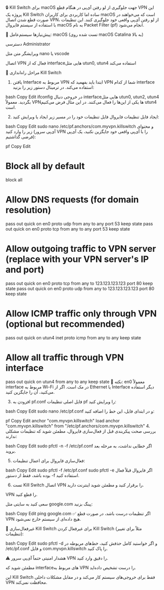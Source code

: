 🔒 Kill Switch برای macOS جهت جلوگیری از لو رفتن آی‌پی در هنگام قطع VPN
این پروژه یک Kill Switch ساده اما کاربردی برای کاربران macOS است که می‌خواهند در صورت قطع شدن اتصال VPN، از لو رفتن آی‌پی واقعی خود جلوگیری کنند. این تنظیمات با استفاده از سیستم فایروال macOS به نام Packet Filter (pf) انجام می‌شود.

📌 پیش‌نیازها
سیستم‌عامل: macOS (تست شده روی macOS Catalina به بالا)

دسترسی Administrator

ویرایشگر متن مثل nano یا vscode

اتصال VPN فعال که از interfaceهایی مثل utun0, utun4 استفاده می‌کند

🧰 مراحل راه‌اندازی Kill Switch
1. یافتن Interface مربوط به VPN
ابتدا باید بفهمید که VPN شما از کدام interface استفاده می‌کند. در ترمینال دستور زیر را بزنید:

bash
Copy
Edit
ifconfig
در خروجی دنبال interfaceهایی مثل utun0, utun2, utun4 بگردید. معمولاً VPNها یکی از این‌ها را فعال می‌کنند. در این مثال فرض می‌کنیم utun4 است.

2. ایجاد فایل تنظیمات فایروال
فایل تنظیمات خود را در مسیر زیر ایجاد یا ویرایش کنید:

bash
Copy
Edit
sudo nano /etc/pf.anchors/com.myvpn.killswitch
و محتوای زیر را وارد کنید (آی‌پی سرور VPN را با آی‌پی واقعی خود جایگزین نکنید، یک آی‌پی فرضی گذاشتیم):

pf
Copy
Edit
# Block all by default
block all

# Allow DNS requests (for domain resolution)
pass out quick on en0 proto udp from any to any port 53 keep state
pass out quick on en0 proto tcp from any to any port 53 keep state

# Allow outgoing traffic to VPN server (replace with your VPN server's IP and port)
pass out quick on en0 proto tcp from any to 123.123.123.123 port 80 keep state
pass out quick on en0 proto udp from any to 123.123.123.123 port 80 keep state

# Allow ICMP traffic only through VPN (optional but recommended)
pass out quick on utun4 inet proto icmp from any to any keep state

# Allow all traffic through VPN interface
pass out quick on utun4 from any to any keep state
🔁 نکته: en0 معمولاً interface مربوط به Wi-Fi در مک است. اگر از Ethernet یا Interface دیگر استفاده می‌کنید، آن را جایگزین کنید.

3. افزودن به pf.conf
فایل اصلی تنظیمات pf را ویرایش کنید:

bash
Copy
Edit
sudo nano /etc/pf.conf
و در ابتدای فایل، این خط را اضافه کنید:

pf
Copy
Edit
anchor "com.myvpn.killswitch"
load anchor "com.myvpn.killswitch" from "/etc/pf.anchors/com.myvpn.killswitch"
4. بررسی صحت پیکربندی
قبل از فعال‌سازی فایروال، مطمئن شوید که تنظیمات مشکلی ندارند:

bash
Copy
Edit
sudo pfctl -n -f /etc/pf.conf
اگر خطایی نداشت، به مرحله بعد بروید.

5. فعال‌سازی فایروال
برای اعمال تنظیمات:

bash
Copy
Edit
sudo pfctl -f /etc/pf.conf
sudo pfctl -e
اگر فایروال قبلاً فعال بوده باشد، فقط از دستور -f استفاده کنید.

6. تست Kill Switch
اتصال VPN را برقرار کنید و مطمئن شوید اینترنت دارید.

VPN را قطع کنید.

سعی کنید به سایتی مثل google.com پینگ بزنید:

bash
Copy
Edit
ping google.com
✅ اگر تنظیمات درست باشد، در صورت قطع VPN هیچ داده‌ای از سیستم خارج نمی‌شود.

🚫 غیرفعال‌سازی Kill Switch
برای غیرفعال کردن Kill Switch (مثلاً برای تغییر تنظیمات):

bash
Copy
Edit
sudo pfctl -d
و اگر خواستید کامل حذفش کنید، خط‌های مربوطه در /etc/pf.conf و فایل com.myvpn.killswitch را پاک کنید.

⚠️ هشدار امنیتی
حتماً آی‌پی سرور VPN را دقیق وارد کنید.

مطمئن شوید که interfaceهای مربوط به VPN را درست تشخیص داده‌اید.

این Kill Switch فقط برای خروجی‌های سیستم کار می‌کند و در مقابل مشکلات داخلی VPN محافظت نمی‌کند.

